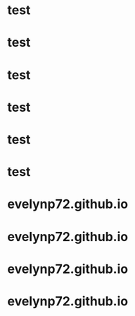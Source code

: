 # test
# test
# test
# test
# test
# test
# evelynp72.github.io
# evelynp72.github.io
# evelynp72.github.io
# evelynp72.github.io
